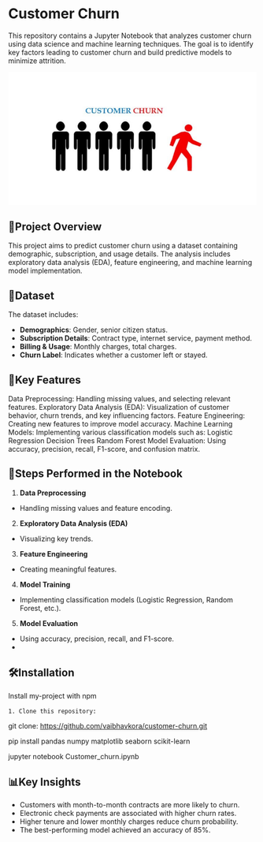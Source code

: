 
# Customer Churn

This repository contains a Jupyter Notebook that analyzes customer churn using data science and machine learning techniques. The goal is to identify key factors leading to customer churn and build predictive models to minimize attrition.



![Image_Alt](Customer_churn.jpg)



## 📌Project Overview

This project aims to predict customer churn using a dataset containing demographic, subscription, and usage details. The analysis includes exploratory data analysis (EDA), feature engineering, and machine learning model implementation.

## 📂Dataset

The dataset includes:
- **Demographics**: Gender, senior citizen status.
- **Subscription Details**: Contract type, internet service, payment method.
- **Billing & Usage**: Monthly charges, total charges.
- **Churn Label**: Indicates whether a customer left or stayed.
  
## 🚀Key Features

Data Preprocessing: Handling missing values, and selecting relevant features.
Exploratory Data Analysis (EDA): Visualization of customer behavior, churn trends, and key influencing factors.
Feature Engineering: Creating new features to improve model accuracy.
Machine Learning Models: Implementing various classification models such as:
Logistic Regression
Decision Trees
Random Forest
Model Evaluation: Using accuracy, precision, recall, F1-score, and confusion matrix.


## 🚀Steps Performed in the Notebook

 1. **Data Preprocessing** 
 - Handling missing values and feature encoding.
2. **Exploratory Data Analysis (EDA)** 
- Visualizing key   trends.
3. **Feature Engineering** 
 - Creating meaningful features.
4. **Model Training** 
- Implementing classification models (Logistic Regression, Random Forest, etc.).
5. **Model Evaluation** 
- Using accuracy, precision, recall, and F1-score.
- 
## 🛠Installation

Install my-project with npm

```
1. Clone this repository:
   ```
   git clone: https://github.com/vaibhavkora/customer-churn.git

pip install pandas numpy matplotlib seaborn scikit-learn

jupyter notebook Customer_churn.ipynb


    
## 📊Key Insights
- Customers with month-to-month contracts are more likely to churn.
- Electronic check payments are associated with higher churn rates.
- Higher tenure and lower monthly charges reduce churn probability.
- The best-performing model achieved an accuracy of 85%.
